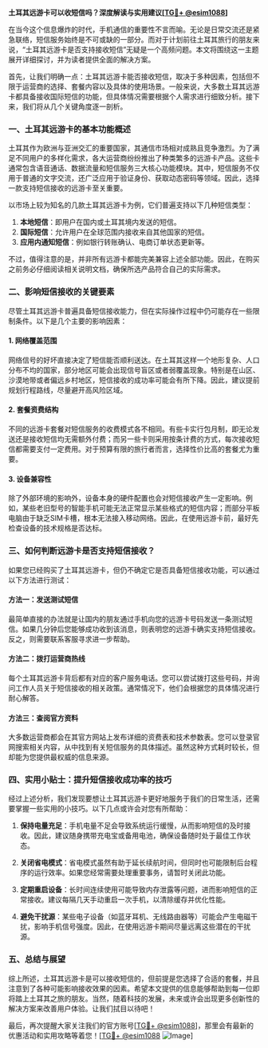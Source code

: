 **土耳其远游卡可以收短信吗？深度解读与实用建议[[TG💪+ @esim1088](https://t.me/s/esim1088)]**

在当今这个信息爆炸的时代，手机通信的重要性不言而喻。无论是日常交流还是紧急联络，短信服务始终是不可或缺的一部分。而对于计划前往土耳其旅行的朋友来说，“土耳其远游卡是否支持接收短信”无疑是一个高频问题。本文将围绕这一主题展开详细探讨，并为读者提供全面的解决方案。

首先，让我们明确一点：土耳其远游卡能否接收短信，取决于多种因素，包括但不限于运营商的选择、套餐内容以及具体的使用场景。一般来说，大多数土耳其远游卡都具备接收国际短信的功能，但具体情况需要根据个人需求进行细致分析。接下来，我们将从几个关键角度逐一剖析。

### 一、土耳其远游卡的基本功能概述

土耳其作为欧洲与亚洲交汇的重要国家，其通信市场相对成熟且竞争激烈。为了满足不同用户的多样化需求，各大运营商纷纷推出了种类繁多的远游卡产品。这些卡通常包含语音通话、数据流量和短信服务三大核心功能模块。其中，短信服务不仅用于普通的文字交流，还广泛应用于验证身份、获取动态密码等领域。因此，选择一款支持短信接收的远游卡至关重要。

以市场上较为知名的几款土耳其远游卡为例，它们普遍支持以下几种短信类型：
1. **本地短信**：即用户在国内或土耳其境内发送的短信。
2. **国际短信**：允许用户在全球范围内接收来自其他国家的短信。
3. **应用内通知短信**：例如银行转账确认、电商订单状态更新等。

不过，值得注意的是，并非所有远游卡都能完美兼容上述全部功能。因此，在购买之前务必仔细阅读相关说明文档，确保所选产品符合自己的实际需求。

### 二、影响短信接收的关键要素

尽管土耳其远游卡普遍具备短信接收能力，但在实际操作过程中仍可能存在一些限制条件。以下是几个主要的影响因素：

#### 1. 网络覆盖范围
网络信号的好坏直接决定了短信能否顺利送达。在土耳其这样一个地形复杂、人口分布不均的国家，部分地区可能会出现信号盲区或者弱覆盖现象。特别是在山区、沙漠地带或者偏远乡村地区，短信接收的成功率可能会有所下降。因此，建议提前规划行程路线，尽量避开高风险区域。

#### 2. 套餐资费结构
不同的远游卡套餐对短信服务的收费模式各不相同。有些卡实行包月制，即无论发送还是接收短信均无需额外付费；而另一些卡则采用按条计费的方式，每次接收短信都需要支付一定费用。对于预算有限的旅行者而言，选择性价比高的套餐尤为重要。

#### 3. 设备兼容性
除了外部环境的影响外，设备本身的硬件配置也会对短信接收产生一定影响。例如，某些老旧型号的智能手机可能无法正常显示某些格式的短信内容；而部分平板电脑由于缺乏SIM卡槽，根本无法接入移动网络。因此，在使用远游卡前，最好先检查设备的技术规格是否达标。

### 三、如何判断远游卡是否支持短信接收？

如果您已经购买了土耳其远游卡，但仍不确定它是否具备短信接收功能，可以通过以下方法进行测试：

#### 方法一：发送测试短信
最简单直接的办法就是让国内的朋友通过手机向您的远游卡号码发送一条测试短信。如果几分钟后您能够成功收到该消息，则表明您的远游卡确实支持短信接收。反之，则需要联系客服寻求进一步帮助。

#### 方法二：拨打运营商热线
每个土耳其远游卡背后都有对应的客户服务电话。您可以尝试拨打这些号码，并询问工作人员关于短信接收的相关政策。通常情况下，他们会根据您的具体情况进行耐心解答。

#### 方法三：查阅官方资料
大多数运营商都会在其官方网站上发布详细的资费表和技术参数表。您可以登录官网搜索相关内容，从中找到有关短信服务的具体描述。虽然这种方式耗时较长，但却能为您提供最权威的信息来源。

### 四、实用小贴士：提升短信接收成功率的技巧

经过上述分析，我们发现要想让土耳其远游卡更好地服务于我们的日常生活，还需要掌握一些实用的小技巧。以下几点或许会对您有所帮助：

1. **保持电量充足**：手机电量不足会导致系统运行缓慢，从而影响短信的及时接收。因此，建议随身携带充电宝或备用电池，确保设备随时处于最佳工作状态。

2. **关闭省电模式**：省电模式虽然有助于延长续航时间，但同时也可能限制后台程序的运行效率。如果您经常需要处理重要事务，请暂时关闭此功能。

3. **定期重启设备**：长时间连续使用可能导致内存泄露等问题，进而影响短信的正常接收。建议每隔几天手动重启一次手机，以清除缓存并优化性能。

4. **避免干扰源**：某些电子设备（如蓝牙耳机、无线路由器等）可能会产生电磁干扰，影响手机信号强度。因此，在使用远游卡期间尽量远离这些潜在的干扰源。

### 五、总结与展望

综上所述，土耳其远游卡是可以接收短信的，但前提是您选择了合适的套餐，并且注意到了各种可能影响接收效果的因素。希望本文提供的信息能够帮助到每一位即将踏上土耳其之旅的朋友。当然，随着科技的发展，未来或许会出现更多创新性的解决方案来改善用户体验。让我们拭目以待吧！

最后，再次提醒大家关注我们的官方账号[[TG💪+ @esim1088](https://t.me/s/esim1088)]，那里会有最新的优惠活动和实用攻略等着您！[[TG💪+ @esim1088](https://t.me/s/esim1088) ![Image](https://i.postimg.cc/4NQfJmqS/Snipaste-2025-05-13-00-14-12.png)]